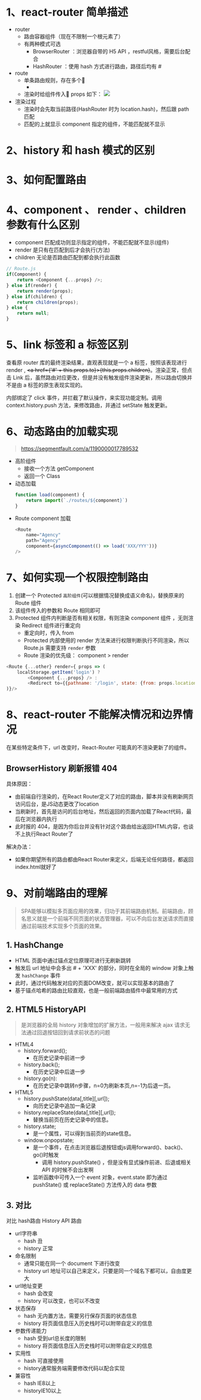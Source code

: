 # 1、react-router 简单描述

- router 
    - 路由容器组件（现在不限制一个根元素了）
    - 有两种模式可选
        - BrowserRouter ：浏览器自带的 H5 API ，restful风格，需要后台配合
        - HashRouter ：使用 hash 方式进行路由，路径后均有 # 
- route 
    - 单条路由规则，存在多个
        - <Route path="/" component={Home}>
    - 渲染时给组件传入 props 如下：
        <img src="./images/react-router-props.png">
- 渲染过程
    - 渲染时会先取当前路径(HashRouter 时为 location.hash)，然后跟 path 匹配
    - 匹配的上就显示 component 指定的组件，不能匹配就不显示

# 2、history 和 hash 模式的区别


# 3、如何配置路由


# 4、component 、 render 、children 参数有什么区别

- component 匹配成功则显示指定的组件，不能匹配就不显示(组件)
- render 是只有在匹配到后才会执行(方法)
- children 无论是否路由匹配到都会执行此函数 

```js
// Route.js
if(Component) {
    return <Component {...props} />;
} else if(render) {
    return render(props);
} else if(children) {
    return children(props);
} else {
    return null;
}
```

# 5、link 标签和 a 标签区别

查看原 router 库的最终渲染结果，直观表现就是一个 a 标签，按照该表现进行 render , ~~<a href={'#' + this.props.to}>{this.props.children}</a>~~。渲染正常，但点击 Link 后，虽然路由对应更改，但是并没有触发组件渲染更新，所以路由切换并不是由 a 标签的原生表现实现的。

内部绑定了 click 事件，并拦截了默认操作，来实现功能定制。调用 context.history.push 方法，来修改路由，并通过 setState 触发更新。

# 6、动态路由的加载实现

> https://segmentfault.com/a/1190000017789532

- 高阶组件
    - 接收一个方法 getComponent
    - 返回一个 Class
- 动态加载
    ```js
    function load(component) {
        return import(`./routes/${component}`)
    }
    ```
- Route component 加载
    ```js
    <Route 
        name="Agency" 
        path="Agency" 
        component={asyncComponent(() => load('XXX/YYY'))}
    />
    ```      

# 7、如何实现一个权限控制路由

1. 创建一个 Protected `高阶组件`(可以根据情况替换成语义命名)，替换原来的 Route 组件
2. 该组件传入的参数和 Route 相同即可
3. Protected 组件内判断是否有相关权限，有则渲染 component 组件 ，无则渲染 Redirect 组件进行重定向
    - 重定向时，传入 from 
    - Protected 内部使用的 render 方法来进行权限判断执行不同渲染，所以 Route.js 需要支持 `render` 参数
    - Route 渲染的优先级： component > render 

```javascript
<Route {...other} render={ props => (
    localStorage.getItem('login') ? 
        <Component {...props} /> :
        <Redirect to={{pathname: '/login', state: {from: props.location.pathname}}} />
)}/>
```

# 8、react-router 不能解决情况和边界情况

在某些特定条件下，url 改变时，React-Router 可能真的不渲染更新了的组件。

## BrowserHistory 刷新报错 404 

具体原因：
- 由前端自行渲染的，在React Router定义了对应的路由，脚本并没有刷新网页访问后台，是JS动态更改了location
- 当刷新时，首先是访问的后台地址，然后返回的页面内加载了React代码，最后在浏览器内执行
- 此时报的 404，是因为你后台并没有针对这个路由给出返回HTML内容，也谈不上执行React Router了

解决办法：
- 如果你期望所有的路由都由React Router来定义，后端无论任何路径，都返回index.html就好了

# 9、对前端路由的理解

> SPA能够以模拟多页面应用的效果，归功于其前端路由机制。前端路由，顾名思义就是一个前端不同页面的状态管理器，可以不向后台发送请求而直接通过前端技术实现多个页面的效果。

## 1. HashChange 

- HTML 页面中通过锚点定位原理可进行无刷新跳转
- 触发后 url 地址中会多出 # + 'XXX' 的部分，同时在全局的 window 对象上触发 `hashChange` 事件
- 此时，通过代码触发对应的页面DOM改变，就可以实现基本的路由了
- 基于锚点哈希的路由比较直观，也是一般前端路由插件中最常用的方式

## 2. HTML5 HistoryAPI

> 是浏览器的全局 history 对象增加的扩展方法，一般用来解决 ajax 请求无法通过回退按钮回到请求前状态的问题

- HTML4
    - history.forward();
        - 在历史记录中前进一步
    - history.back();
        - 在历史记录中后退一步
    - history.go(n):
        - 在历史记录中跳转n步骤，n=0为刷新本页,n=-1为后退一页。
- HTML5
    - history.pushState(data[,title][,url]); 
        - 向历史记录中追加一条记录
    - history.replaceState(data[,title][,url]);
        - 替换当前页在历史记录中的信息。
    - history.state; 
        - 是一个属性，可以得到当前页的state信息。
    - window.onpopstate;
        - 是一个事件，在点击浏览器后退按钮或js调用forward()、back()、go()时触发
            - 调用 history.pushState() ，但是没有显式操作前进、后退或相关 API 的时候不会出发啊
        - 监听函数中可传入一个 event 对象，event.state 即为通过 pushState() 或 replaceState() 方法传入的 data 参数

## 3. 对比

对比	hash路由	History API 路由
- url字符串	
    - hash 丑	
    - history 正常
- 命名限制	
    - 通常只能在同一个 document 下进行改变	
    - history url 地址可以自己来定义，只要是同一个域名下都可以，自由度更大
- url地址变更	
    - hash 会改变	
    - history 可以改变，也可以不改变
- 状态保存	
    - hash 无内置方法，需要另行保存页面的状态信息	
    - history 将页面信息压入历史栈时可以附带自定义的信息
- 参数传递能力	
    - hash 受到url总长度的限制	
    - history 将页面信息压入历史栈时可以附带自定义的信息
- 实用性	
    - hash 可直接使用	
    - history通常服务端需要修改代码以配合实现
- 兼容性	
    - hash IE8以上	
    - historyIE10以上